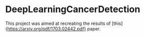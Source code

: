 # DeepLearningCancerDetection

This project was aimed at recreating the results of [this] {https://arxiv.org/pdf/1703.02442.pdf} paper.
